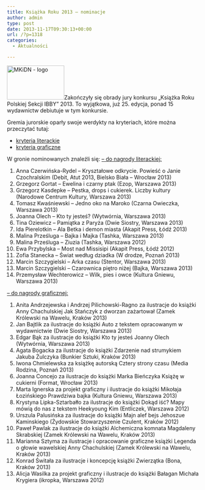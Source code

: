 ```yaml
---
title: Książka Roku 2013 – nominacje
author: admin
type: post
date: 2013-11-17T09:30:13+00:00
url: /?p=1318
categories:
  - Aktualności

---
```


  <a href="http://www.ibby.pl/wp-content/uploads/2013/11/mkidn_logo.jpg" rel="lightbox[1318]"><img class="alignleft size-thumbnail wp-image-1320" alt="MKiDN - logo" src="http://www.ibby.pl/wp-content/uploads/2013/11/mkidn_logo-150x89.jpg" width="150" height="89" srcset="http://www.ibby.pl/wp-content/uploads/2013/11/mkidn_logo-150x89.jpg 150w, http://www.ibby.pl/wp-content/uploads/2013/11/mkidn_logo-300x179.jpg 300w, http://www.ibby.pl/wp-content/uploads/2013/11/mkidn_logo.jpg 640w" sizes="(max-width: 150px) 100vw, 150px" /></a>Zakończyły się obrady jury konkursu &#8222;Książka Roku Polskiej Sekcji IBBY&#8221; 2013. To wyjątkowa, już 25. edycja, ponad 15 wydawnictw debiutuje w tym konkursie.
<!--more-->
Gremia jurorskie oparły swoje werdykty na kryteriach, które można przeczytać tutaj:
<ul style="text-align: justify;">
  <li>
    <a href="http://www.ibby.pl/files/kryteria_literackie_2013.pdf" target="_blank">kryteria literackie</a>
  </li>
  <li>
    <a href="http://www.ibby.pl/files/kryteria_graficzne_2013.pdf" target="_blank">kryteria graficzne</a>
  </li>
</ul>


  W gronie nominowanych znaleźli się:
<span style="text-decoration: underline;">&#8211; do nagrody literackiej:</span>
1. Anna Czerwińska-Rydel &#8211; Kryształowe odkrycie. Powieść o Janie Czochralskim (Debit, Atut 2013, Bielsko Biała – Wrocław 2013)
  2. Grzegorz Gortat &#8211; Ewelina i czarny ptak (Ezop, Warszawa 2013)
  3. Grzegorz Kasdepke &#8211; Pestka, drops i cukierek. Liczby kultury (Narodowe Centrum Kultury, Warszawa 2013)
  4. Tomasz Kwaśniewski &#8211; Jedno oko na Maroko (Czarna Owieczka, Warszawa 2013)
  5. Joanna Olech &#8211; Kto ty jesteś? (Wytwórnia, Warszawa 2013)
  6. Tina Oziewicz &#8211; Pamiątka z Paryża (Dwie Siostry, Warszawa 2013)
  7. Ida Pierelotkin &#8211; Ala Betka i demon miasta (Akapit Press, Łódź 2013)
  8. Malina Prześluga &#8211; Bajka i Majka (Tashka, Warszawa 2013)
  9. Malina Prześluga &#8211; Ziuzia (Tashka, Warszawa 2012)
 10. Ewa Przybylska &#8211; Most nad Missisipi (Akapit Press, Łódź 2012)
 11. Zofia Stanecka &#8211; Świat według dziadka (W drodze, Poznań 2013)
 12. Marcin Szczygielski &#8211; Arka czasu (Stentor, Warszawa 2013)
 13. Marcin Szczygielski &#8211; Czarownica piętro niżej (Bajka, Warszawa 2013)
 14. Przemysław Wechterowicz &#8211; Wilk, pies i owce (Kultura Gniewu, Warszawa 2013)


  <span style="text-decoration: underline;">&#8211; do nagrody graficznej:</span>
1. Anita Andrzejewska i Andrzej Pilichowski-Ragno za ilustracje do książki Anny Chachulskiej Jak Stańczyk z dworzan zażartował (Zamek Królewski na Wawelu, Kraków 2013)
  2. Jan Bajtlik za ilustracje do książki Auto z tekstem opracowanym w wydawnictwie (Dwie Siostry, Warszawa 2013)
  3. Edgar Bąk za ilustracje do książki Kto ty jesteś Joanny Olech (Wytwórnia, Warszawa 2013)
  4. Agata Bogacka za ilustracje do książki Zdarzenie nad strumykiem Jakuba Żulczyka (Bunkier Sztuki, Kraków 2013)
  5. Iwona Chmielewska za książkę autorską Cztery strony czasu (Media Rodzina, Poznań 2013)
  6. Joanna Concejo za ilustracje do książki Marka Bieńczyka Książę w cukierni (Format, Wrocław 2013)
  7. Marta Ignerska za projekt graficzny i ilustracje do książki Mikołaja Łozińskiego Prawdziwa bajka (Kultura Gniewu, Warszawa 2013)
  8. Krystyna Lipka-Sztarbałło za ilustracje do książki Dokąd iść? Mapy mówią do nas z tekstem Heekyoung Kim (Entliczek, Warszawa 2012)
  9. Urszula Palusińska za ilustracje do książki Majn alef bejs Jehoszue Kaminskiego (Żydowskie Stowarzyszenie Czulent, Kraków 2012)
 10. Paweł Pawlak za ilustracje do książki Alchemiczna komnata Magdaleny Skrabskiej (Zamek Królewski na Wawelu, Kraków 2013)
 11. Marianna Sztyma za ilustracje i opracowanie graficzne książki Legenda o głowie wawelskiej Anny Chachulskiej (Zamek Królewski na Wawelu, Kraków 2013)
 12. Konrad Świtała za ilustracje i koncepcję książki Zwierzątka (Bona, Kraków 2013)
 13. Alicja Wasilka za projekt graficzny i ilustracje do książki Bałagan Michała Krygiera (ikropka, Warszawa 2012)
